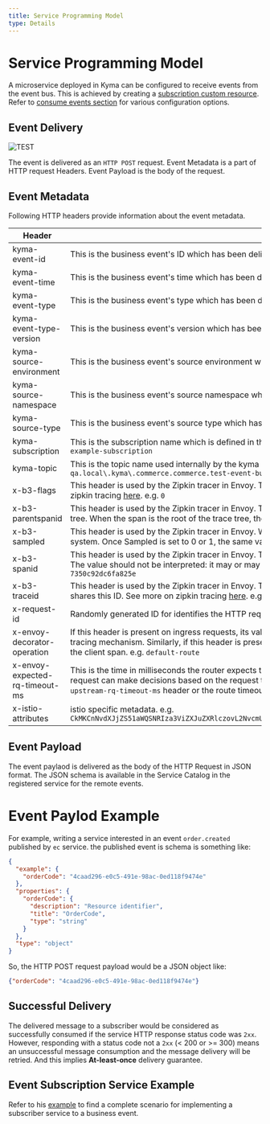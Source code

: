 ```yaml
---
title: Service Programming Model
type: Details
---
```

# Service Programming Model

A microservice deployed in Kyma can be configured to receive events from the event bus. This is achieved by creating a [subscription custom resource](https://github.com/kyma-project/kyma/blob/master/resources/cluster-essentials/templates/eventing-subscription.crd.yaml). Refer to [consume events section](https://github.com/kyma-project/kyma/blob/master/docs/event-bus/docs/011-details-event-flow-requirements.md#consume-events) for various configuration options.

## Event Delivery

![TEST](assets/service-programming-model.png)

The event is delivered as an `HTTP POST` request. Event Metadata is a part of HTTP request Headers. Event Payload is the body of the request.

## Event Metadata

Following HTTP headers provide information about the event metadata.

|Header| details|
|------|--------|
| kyma-event-id | This is the business event's ID which has been delivered to the micro-service. e.g. `8365633f-53d1-4518-85e7-e5604839bca7` |
| kyma-event-time | This is the business event's time which has been delivered to the micro-service. e.g. `2018-11-02T22:08:41+00:00` |
| kyma-event-type | This is the business event's type which has been delivered to the micro-service. e.g. `order.created` |
| kyma-event-type-version | This is the business event's version which has been delivered to the micro-service. e.g. `v1` |
| kyma-source-environment | This is the business event's source environment which has been delivered to the micro-service. e.g. `ec-qa` |
| kyma-source-namespace | This is the business event's source namespace which has been delivered to the micro-service. e.g. `local.kyma.commerce` |
| kyma-source-type | This is the business event's source type which has been delivered to the micro-service. e.g. `commerce` |
| kyma-subscription | This is the subscription name which is defined in the subscription contract/CRD and this business event has been published to it's subscribers. e.g. `example-subscription` |
| kyma-topic | This is the topic name used internally by the kyma event bus to deliver the messages tp the subscribers via a message bus. e.g. `ec-qa.local\.kyma\.commerce.commerce.test-event-bus.v1` |
| x-b3-flags | This header is used by the Zipkin tracer in Envoy. The encode one or more options. For example, Debug is encoded as X-B3-Flags: 1. See more on zipkin tracing [here](https://github.com/openzipkin/b3-propagation). e.g. `0` |
| x-b3-parentspanid | This header is used by the Zipkin tracer in Envoy. The ParentSpanId is 64-bit in length and indicates the position of the parent operation in the trace tree. When the span is the root of the trace tree, the ParentSpanId is absent. See more on zipkin tracing [here](https://github.com/openzipkin/b3-propagation) e.g. `3f52e7d591bf74e8` |
| x-b3-sampled | This header is used by the Zipkin tracer in Envoy. When the Sampled flag is either not specified or set to 1, the span will be reported to the tracing system. Once Sampled is set to 0 or 1, the same value should be consistently sent downstream. See more on zipkin tracing [here](https://github.com/openzipkin/b3-propagation). e.g. `1` |
| x-b3-spanid | This header is used by the Zipkin tracer in Envoy. The SpanId is 64-bit in length and indicates the position of the current operation in the trace tree. The value should not be interpreted: it may or may not be derived from the value of the TraceId. See more on zipkin tracing [here](https://github.com/openzipkin/b3-propagation). e.g. `7350c92dc6fa825e` |
|x-b3-traceid | This header is used by the Zipkin tracer in Envoy. The TraceId is 64-bit in length and indicates the overall ID of the trace. Every span in a trace shares this ID. See more on zipkin tracing [here](https://github.com/openzipkin/b3-propagation). e.g. `02c04beed9aa6c53` |
| x-request-id | Randomly generated ID for identifies the HTTP request delivering the business event. e.g. `ec0ffa2a-13b6-9e63-9563-12e5c0e27e38` |
| x-envoy-decorator-operation | If this header is present on ingress requests, its value will override any locally defined operation (span) name on the server span generated by the tracing mechanism. Similarly, if this header is present on an egress response, its value will override any locally defined operation (span) name on the client span. e.g. `default-route` |
| x-envoy-expected-rq-timeout-ms | This is the time in milliseconds the router expects the request to be completed. Envoy sets this header so that the upstream host receiving the request can make decisions based on the request timeout, e.g., early exit. This is set on internal requests and is either taken from the `x-envoy-upstream-rq-timeout-ms` header or the route timeout, in that order. e.g. `15000` |
| x-istio-attributes | istio specific metadata. e.g. `CkMKCnNvdXJjZS51aWQSNRIza3ViZXJuZXRlczovL2NvcmUtcHVzaC01ZDg5OTU1ZjhiLXhjZ3ZyLmt5bWEtc3lzdGVtCh8KCXNvdXJjZS5pcBISMhAAAAAAAAAAAAAA//+sEQAb` |

## Event Payload

The event paylaod is delivered as the body of the HTTP Request in JSON format. The JSON schema is available in the Service Catalog in the registered service for the remote events.

# Event Paylod Example

For example, writing a service interested in an event `order.created` published by `ec` service. the published event is schema is something like:

```json
{
  "example": {
    "orderCode": "4caad296-e0c5-491e-98ac-0ed118f9474e"
  },
  "properties": {
    "orderCode": {
      "description": "Resource identifier",
      "title": "OrderCode",
      "type": "string"
    }
  },
  "type": "object"
}
```

So, the HTTP POST request payload would be a JSON object like:

```json
{"orderCode": "4caad296-e0c5-491e-98ac-0ed118f9474e"}
```

## Successful Delivery

The delivered message to a subscriber would be considered as successfully consumed if the service HTTP response status code was `2xx`. However, responding with a status code not a `2xx` (< 200 or >= 300) means an unsuccessful message consumption and the message delivery will be retried. And this implies **At-least-once** delivery guarantee.

## Event Subscription Service Example

Refer to his [example](https://github.com/kyma-project/examples/tree/master/event-subscription/service) to find a complete scenario for implementing a subscriber service to a business event.
